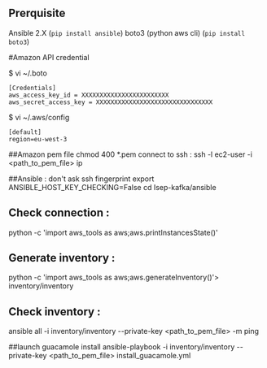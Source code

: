 ## Prerquisite
Ansible 2.X (`pip install ansible`)
boto3 (python aws cli) (`pip install boto3`)

#Amazon API credential

$ vi ~/.boto
```
[Credentials]
aws_access_key_id = XXXXXXXXXXXXXXXXXXXXXXXX
aws_secret_access_key = XXXXXXXXXXXXXXXXXXXXXXXXXXXXXXXX
```
$ vi ~/.aws/config
```
[default]
region=eu-west-3
```

##Amazon pem file
chmod 400 *.pem
connect to ssh : ssh -l ec2-user -i <path_to_pem_file> ip

##Ansible : don't ask ssh fingerprint
export ANSIBLE_HOST_KEY_CHECKING=False
cd Isep-kafka/ansible

## Check connection :
python -c 'import aws_tools as aws;aws.printInstancesState()'


## Generate inventory :
python -c 'import aws_tools as aws;aws.generateInventory()'> inventory/inventory

## Check inventory :
ansible all -i inventory/inventory --private-key <path_to_pem_file> -m ping

##launch guacamole install
ansible-playbook -i inventory/inventory --private-key <path_to_pem_file> install_guacamole.yml
